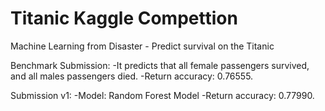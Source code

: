 # Titanic Kaggle Compettion

Machine Learning from Disaster - Predict survival on the Titanic

Benchmark Submission:
-It predicts that all female passengers survived, and all males passengers died.
-Return accuracy: 0.76555.

Submission v1:
-Model: Random Forest Model
-Return accuracy: 0.77990.
